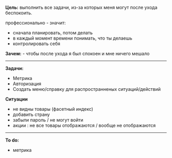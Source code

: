 **Цель:** выполнить все задачи, из-за которых меня могут после ухода беспокоить.

профессионально - значит:
- сначала планировать, потом делать
- в каждый момент времени понимать, что ты делаешь
- контролировать себя

**Зачем:**  - чтобы после ухода я был спокоен и мне ничего мешало

---

**Задачи:**

- Метрика
- Авторизация
- Создать меню/справку для распространненых ситуаций/действий


**Ситуации**

- не видны товары (фасетный индекс)
- добавить страну
- забыли пароль / не могут войти
- акции : не все товары отображаются / вообще не отображаются

---

**To do:**

- метрика